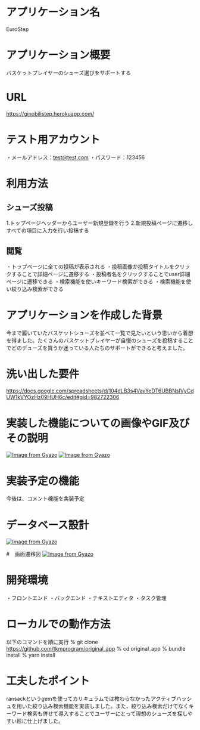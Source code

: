 # アプリケーション名
EuroStep

# アプリケーション概要
バスケットプレイヤーのシューズ選びをサポートする

# URL
https://ginobilistep.herokuapp.com/

# テスト用アカウント
・メールアドレス：test@test.com
・パスワード：123456

# 利用方法
## シューズ投稿
1.トップページヘッダーからユーザー新規登録を行う
2.新規投稿ページに遷移しすべての項目に入力を行い投稿する
## 閲覧
・トップページに全ての投稿が表示される
・投稿画像か投稿タイトルをクリックすることで詳細ページに遷移する
・投稿者名をクリックすることでuser詳細ページに遷移できる
・検索機能を使いキーワード検索ができる
・検索機能を使い絞り込み検索ができる

# アプリケーションを作成した背景
今まで履いていたバスケットシューズを並べて一覧で見たいという思いから着想を得ました。たくさんのバスケットプレイヤーが自慢のシューズを投稿することでどのデューズを買うか迷っている人たちのサポートができると考えました。

# 洗い出した要件
https://docs.google.com/spreadsheets/d/104dLB3s4VavYeDT6UBBNsIVyCdUW1kVYOzHz09HUH6c/edit#gid=982722306

# 実装した機能についての画像やGIF及びその説明
[![Image from Gyazo](https://i.gyazo.com/09c44eef89ac74b86fb2670c7aae9fb1.jpg)](https://gyazo.com/09c44eef89ac74b86fb2670c7aae9fb1)
[![Image from Gyazo](https://i.gyazo.com/475163383774e96d7384681c876b95d5.gif)](https://gyazo.com/475163383774e96d7384681c876b95d5)

# 実装予定の機能
今後は、コメント機能を実装予定

# データベース設計
[![Image from Gyazo](https://i.gyazo.com/48d4b85bd557c43131baee4ddfdfdebe.png)](https://gyazo.com/48d4b85bd557c43131baee4ddfdfdebe)

#　画面遷移図
[![Image from Gyazo](https://i.gyazo.com/85284ad3c0366a851eb6c6cf40981bd3.png)](https://gyazo.com/85284ad3c0366a851eb6c6cf40981bd3)

# 開発環境
・フロントエンド
・バックエンド
・テキストエディタ
・タスク管理

# ローカルでの動作方法
以下のコマンドを順に実行
% git clone https://github.com/tkmprogram/original_app
% cd original_app
% bundle install
% yarn install

# 工夫したポイント
ransackというgemを使ってカリキュラムでは教わらなかったアクティブハッシュを用いた絞り込み検索機能を実装しました。また、絞り込み検索だけでなくキーワード検索も併せて導入することでユーザーにとって理想のシューズを探しやすい形に仕上げました。